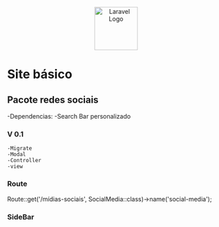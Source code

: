 <p align="center"><a href="https://github.com/laiguz" target="_blank"><img src="https://avatars.githubusercontent.com/u/138938048?v=4" width="100" alt="Laravel Logo"></a></p>

# Site básico 
## Pacote redes sociais
-Dependencias: 
    -Search Bar personalizado
### V 0.1 
    -Migrate
    -Modal
    -Controller
    -view

### Route
Route::get('/mídias-sociais', SocialMedia::class)->name('social-media');

### SideBar
<!-- <a href="{{ route('social-media') }}"
                        class="flex items-center justify-start w-full px-4 py-2 my-1
                        font-thin uppercase transition-colors duration-200
                        {{ Request::is('*mídias*') ? 'bg-gradient-to-r from-white to-blue-100
                        dark:from-gray-700 dark:to-gray-800 text-blue-500 border-r-4 border-blue-500' :
                        'dark:text-gray-200 hover:text-blue-500 text-gray-500' }}" >
                            <span class="text-left">
                            <svg class="w-6 h-6" fill="currentColor" viewBox="-1 0 26 26" version="1.1" xmlns="http://www.w3.org/2000/svg" xmlns:xlink="http://www.w3.org/1999/xlink">
                                    <title>share</title>
                                    <desc>Created with Sketch Beta.</desc>
                                    <defs>
                                </defs>
                                    <g id="Page-1" stroke="none" stroke-width="1" fill="none" fill-rule="evenodd" sketch:type="MSPage">
                                        <g id="Icon-Set" sketch:type="MSLayerGroup" transform="translate(-312.000000, -726.000000)" fill="currentColor">
                                            <path d="M331,750 C329.343,750 328,748.657 328,747 C328,745.343 329.343,744 331,744 C332.657,744 334,745.343 334,747 C334,748.657 332.657,750 331,750 L331,750 Z M317,742 C315.343,742 314,740.657 314,739 C314,737.344 315.343,736 317,736 C318.657,736 320,737.344 320,739 C320,740.657 318.657,742 317,742 L317,742 Z M331,728 C332.657,728 334,729.343 334,731 C334,732.657 332.657,734 331,734 C329.343,734 328,732.657 328,731 C328,729.343 329.343,728 331,728 L331,728 Z M331,742 C329.23,742 327.685,742.925 326.796,744.312 L321.441,741.252 C321.787,740.572 322,739.814 322,739 C322,738.497 321.903,738.021 321.765,737.563 L327.336,734.38 C328.249,735.37 329.547,736 331,736 C333.762,736 336,733.762 336,731 C336,728.238 333.762,726 331,726 C328.238,726 326,728.238 326,731 C326,731.503 326.097,731.979 326.235,732.438 L320.664,735.62 C319.751,734.631 318.453,734 317,734 C314.238,734 312,736.238 312,739 C312,741.762 314.238,744 317,744 C318.14,744 319.179,743.604 320.02,742.962 L320,743 L326.055,746.46 C326.035,746.64 326,746.814 326,747 C326,749.762 328.238,752 331,752 C333.762,752 336,749.762 336,747 C336,744.238 333.762,742 331,742 L331,742 Z" id="share" sketch:type="MSShapeGroup">
                                </path>
                                        </g>
                                    </g>
                                </svg>
                            </span>
                            <span class="mx-4 text-sm font-normal">
                                Mídias sociais
                            </span>
                        </a>"
                                 -->
